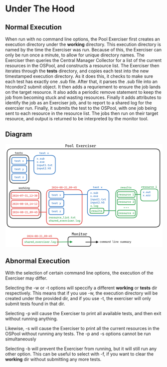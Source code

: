 # Under The Hood

## Normal Execution

When run with no command line options, the Pool Exerciser first creates an execution directory
under the **working** directory. This execution directory is named by the time the Exerciser was
run. Because of this, the Exerciser can only be run once a minute, to allow for unique directory
names. The Exerciser then queries the Central Manager Collector for a list of the current resources
in the OSPool, and constructs a resource list. 
The Exerciser then iterates through the **tests** directory, and copies each test into the
new timestamped execution directory. As it does this, it checks to make sure each test has exactly
one .sub file. After that, it parses the .sub file into an htcondor2 submit object. It then adds a
requriement to ensure the job lands on the target resource. It also adds a periodic remove statement
to keep the job from becoming stuck and wasting resources. Finally it adds attributes to identify
the job as an Exerciser job, and to report to a shared log for the exercsier run. Finally, it
submits the test to the OSPool, with one job being sent to each resource in the resource list.
The jobs then run on their target resource, and output is returned to be interpreted by the monitor
tool.

## Diagram
![Architecture Diagram](architecture.png "Exerciser Architecture")

## Abnormal Execution

With the selection of certain command line options, the execution of the Exerciser may differ. 

Selecting the -w or -t options will speccify a different **working** or **tests** dir respectively.
This means that if you use -w, the execution directory will be created under the provided dir, and
if you use -t, the exerciser will only submit tests found in that dir.

Selecting -p will cause the Exerciser to print all available tests, and then exit without running
anything.

Likewise, -s will cause the Exerciser to print all the current resources in the OSPool without
running any tests. The -p and -s options cannot be run simultaneously

Selecting -b will prevent the Exerciser from running, but it will still run any other option. This
can be useful to select with -f, if you want to clear the **working** dir without submitting any
more tests.
